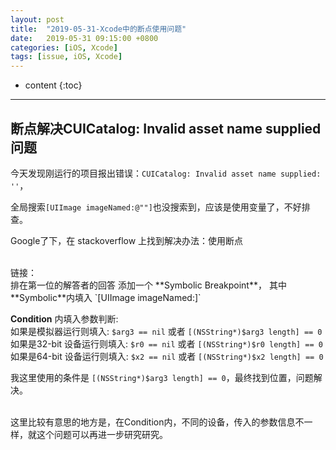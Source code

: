 ```yaml
---
layout: post
title:  "2019-05-31-Xcode中的断点使用问题"
date:   2019-05-31 09:15:00 +0800
categories: [iOS, Xcode]
tags: [issue, iOS, Xcode]
---
```


* content
{:toc}

----

## 断点解决CUICatalog: Invalid asset name supplied问题

今天发现刚运行的项目报出错误：`CUICatalog: Invalid asset name supplied: ''`，  
   
全局搜索`[UIImage imageNamed:@""]`也没搜索到，应该是使用变量了，不好排查。  

Google了下，在 stackoverflow 上找到解决办法：使用断点  

<br />
链接：  
<https://stackoverflow.com/questions/22011106/error-cuicatalog-invalid-asset-name-supplied-null-or-invalid-scale-factor>  

<br />
排在第一位的解答者的回答  
添加一个 **Symbolic Breakpoint**， 其中**Symbolic**内填入 `[UIImage imageNamed:]`  

**Condition** 内填入参数判断:  
如果是模拟器运行则填入:  `$arg3 == nil` 或者 `[(NSString*)$arg3 length] == 0`  
如果是32-bit 设备运行则填入:  `$r0 == nil` 或者 `[(NSString*)$r0 length] == 0`  
如果是64-bit 设备运行则填入:  `$x2 == nil` 或者 `[(NSString*)$x2 length] == 0`  

我这里使用的条件是 `[(NSString*)$arg3 length] == 0`，最终找到位置，问题解决。  

<br />
这里比较有意思的地方是，在Condition内，不同的设备，传入的参数信息不一样，就这个问题可以再进一步研究研究。  
